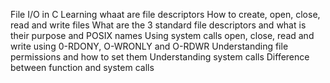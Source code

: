 File I/O in C
Learning whaat are file descriptors
How to create, open, close, read and write files
What are the 3 standard file descriptors and what is their purpose and POSIX names
Using system calls open, close, read and write
using 0-RDONY, O-WRONLY and O-RDWR
Understanding file permissions and how to set them
Understanding system calls
Difference between function and system calls
